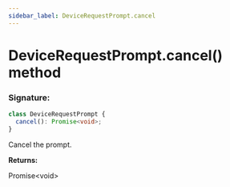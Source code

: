 ```yaml
---
sidebar_label: DeviceRequestPrompt.cancel
---
```


# DeviceRequestPrompt.cancel() method

### Signature:

```typescript
class DeviceRequestPrompt {
  cancel(): Promise<void>;
}
```

Cancel the prompt.

**Returns:**

Promise&lt;void&gt;
